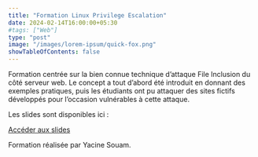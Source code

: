 ```yaml
---
title: "Formation Linux Privilege Escalation"
date: 2024-02-14T16:00:00+05:30
#tags: ["Web"]
type: "post"
image: "/images/lorem-ipsum/quick-fox.png"
showTableOfContents: false
---
```


Formation centrée sur la bien connue technique d’attaque File Inclusion du côté serveur web. Le concept a tout d’abord été introduit en donnant des exemples pratiques, puis les étudiants ont pu attaquer des sites fictifs développés pour l’occasion vulnérables à cette attaque.

Les slides sont disponibles ici :

[Accéder aux slides](https://drive.google.com/file/d/1z1z94cCovLmokKH-rp-RcTSs2cRQTt5L/view)

Formation réalisée par Yacine Souam.

